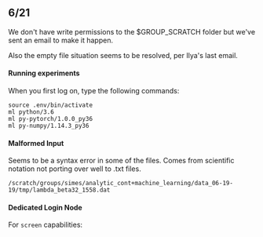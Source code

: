 ## 6/21

We don't have write permissions to the $GROUP_SCRATCH folder but we've sent an email to make it happen.

Also the empty file situation seems to be resolved, per Ilya's last email.

#### Running experiments

When you first log on, type the following commands:

```
source .env/bin/activate
ml python/3.6
ml py-pytorch/1.0.0_py36
ml py-numpy/1.14.3_py36
```

#### Malformed Input

Seems to be a syntax error in some of the files. Comes from scientific notation not porting over well to .txt files.

```
/scratch/groups/simes/analytic_cont+machine_learning/data_06-19-19/tmp/lambda_beta32_1558.dat
```

#### Dedicated Login Node

For `screen` capabilities:

